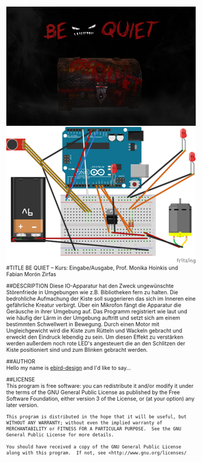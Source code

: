 ![image](screenshot.png)  
![image](fritzing-layout.png)
#TITLE
BE QUIET
– Kurs: Eingabe/Ausgabe, Prof. Monika Hoinkis und Fabian Morón Zirfas


##DESCRIPTION
Diese IO-Apparatur hat den Zweck ungewünschte Störenfriede in Umgebungen wie z.B. Bibliotheken fern zu halten.
Die bedrohliche Aufmachung der Kiste soll suggerieren das sich im Inneren eine gefährliche Kreatur verbirgt. Über ein Mikrofon fängt die Apparatur die Geräusche in ihrer Umgebung auf. Das Programm registriert wie laut und wie häufig der Lärm in der Umgebung auftritt und setzt sich am einem bestimmten Schwellwert in Bewegung. Durch einen Motor mit Ungleichgewicht wird die Kiste zum Rütteln und Wackeln gebracht und erweckt den Eindruck lebendig zu sein. Um diesen Effekt zu verstärken werden außerdem noch rote LED's angesteuert die an den Schlitzen der Kiste positioniert sind und zum Blinken gebracht werden.


##AUTHOR  
Hello my name is [ebird-design](https://github.com/ebird-design) and I'd like to say... 


##LICENSE  
	This program is free software: you can redistribute it and/or modify it under the terms of the GNU General Public License as published by the Free Software Foundation, either version 3 of the License, or (at your option) any later version.

    This program is distributed in the hope that it will be useful, but WITHOUT ANY WARRANTY; without even the implied warranty of MERCHANTABILITY or FITNESS FOR A PARTICULAR PURPOSE.  See the GNU General Public License for more details.

    You should have received a copy of the GNU General Public License along with this program.  If not, see <http://www.gnu.org/licenses/